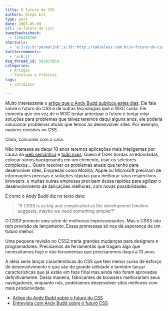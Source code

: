 ```yaml
---
title: O futuro do CSS
authors: Diego Eis
type: post
date: 2007-05-09
url: /o-futuro-do-css/
tweetbackscheck:
  - 1356448760
shorturls:
  - 'a:3:{s:9:"permalink";s:39:"http://tableless.com.br/o-futuro-do-css";s:7:"tinyurl";s:26:"http://tinyurl.com/3rvxp4j";s:4:"isgd";s:19:"http://is.gd/y3aJug";}'
twittercomments:
  - 'a:0:{}'
dsq_thread_id: 503037059
categories:
  - Artigos
  - Técnicas e Práticas
tags:
  - cotidiano

---
```

Muito interessante o [artigo que o Andy Budd publicou estes dias][1]. Ele fala sobre o futuro do CSS e de outras tecnologias que o W3C cuida. Ele comenta que em vez de o W3C tentar antecipar o futuro e tentar criar soluções para problemas que talvez teremos daqui alguns anos, ele poderia solucionar problemas atuais que temos ao desenvolver sites. Por exemplo, maiores revisões no CSS.

Claro, concordo com o cara.
  
Não interessa se daqui 10 anos teremos aplicações mais inteligentes por causa da [web semântica][2] e [tudo mais][3]. Quero é fazer bordas arredondadas, colocar vários backgrounds em um elemento, usar os seletores complexos&#8230; Quero resolver os problemas atuais que tenho para desenvolver sites. Empresas como Mozilla, Apple ou Microsoft precisam de informações precisas e soluções rápidas para melhorar seus respectivos browsers. e muitas outras empresas precisam dessa rapidez para agilizar o desenvolvimento de aplicações melhores, com novas possibilidades.

É como o Andy Budd diz no texto dele:

> &#8220;If CSS3 is as big and complicated as the development timeline suggests, maybe we need something simpler?&#8221;

O CSS3 promete uma série de melhorias impressionantes. Mas o CSS3 não tem previsão de lançamento. Essas promessas só nos dá esperança de um futuro melhor.

Uma pequena revisão no CSS2 traria grandes mudanças para designers e programadores. Precisamos de ferramentas que tragam algo que necessitamos hoje e não ferramentas que precisaremos daqui a 10 anos.
  
A idéia seria lançar características do CSS que tem menor curso de esforço de desenvolvimento e que são de grande utilidade e também lançar características que já estão em faze final mas ainda não foram aprovadas definitivamente. Desta maneira, fabricantes de browsers melhorariam seus navegadores, enquanto nós, poderíamos desenvolver sites melhores com mais produtividade.

  * [Artigo do Andy Budd sobre o futuro do CSS][1]
  * [Entrevista com Andy Budd sobre o futuro CSS][4]

 [1]: http://www.andybudd.com/archives/2007/05/css22/index.php
 [2]: http://tableless.com.br/a-web-semantica/
 [3]: http://tableless.com.br/aplicacoes-comem-conteudo
 [4]: http://www.css3.info/interview-andy-budd-on-the-future-of-css/